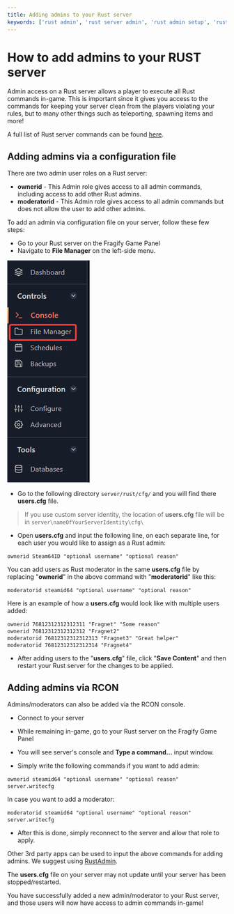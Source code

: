 ```yaml
---
title: Adding admins to your Rust server
keywords: ['rust admin', 'rust server admin', 'rust admin setup', 'rust server setup admin']
---
```


# How to add admins to your RUST server

Admin access on a Rust server allows a player to execute all Rust commands in-game. This is important since it gives you access to the commands for keeping your server clean from the players violating your rules, but to many other things such as teleporting, spawning items and more!

A full list of Rust server commands can be found [here](http://rust.wikia.com/wiki/Server_Commands).

## Adding admins via a configuration file

There are two admin user roles on a Rust server:

*   **ownerid** - This Admin role gives access to all admin commands, including access to add other Rust admins.
*   **moderatorid** - This Admin role gives access to all admin commands but does not allow the user to add other admins.

To add an admin via configuration file on your server, follow these few steps:

*   Go to your Rust server on the Fragify Game Panel
*   Navigate to **File Manager** on the left-side menu.

![File Manager](../images/file-manager.png)

*   Go to the following directory `server/rust/cfg/` and you will find there **users.cfg** file.
>If you use custom server identity, the location of **users.cfg** file will be in `server\nameOfYourServerIdentity\cfg\`

*  Open **users.cfg** and input the following line, on each separate line, for each user you would like to assign as a Rust admin:  
```
ownerid Steam64ID "optional username" "optional reason"
```
You can add users as Rust moderator in the same **users.cfg** file by replacing "**ownerid**" in the above command with "**moderatorid**" like this:

```  
moderatorid steamid64 "optional username" "optional reason"
```

Here is an example of how a **users.cfg** would look like with multiple users added:  

```
ownerid 76812312312312311 "Fragnet" "Some reason"  
ownerid 76812312312312312 "Fragnet2"   
moderatorid 76812312312312313 "Fragnet3" "Great helper"  
moderatorid 76812312312312314 "Fragnet4"  
```      
    
*   After adding users to the "**users.cfg**" file, click "**Save Content**" and then restart your Rust server for the changes to be applied.

## Adding admins via RCON

Admins/moderators can also be added via the RCON console.

*   Connect to your server

*   While remaining in-game, go to your Rust server on the Fragify Game Panel

*   You will see server's console and **Type a command...** input window. 

*   Simply write the following commands if you want to add admin: 
``` 
ownerid steamid64 "optional username" "optional reason"  
server.writecfg
```

In case you want to add a moderator:
```
moderatorid steamid64 "optional username" "optional reason"  
server.writecfg 
``` 
*   After this is done, simply reconnect to the server and allow that role to apply.

Other 3rd party apps can be used to input the above commands for adding admins. We suggest using [RustAdmin](https://www.rustadmin.com/).  

The **users.cfg** file on your server may not update until your server has been stopped/restarted.

You have successfully added a new admin/moderator to your Rust server, and those users will now have access to admin commands in-game!
